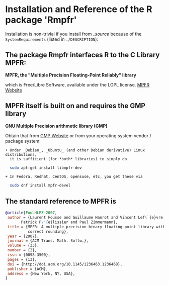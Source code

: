 # Installation and Reference of the R package 'Rmpfr'

Installation is non-trivial if you install from __source_ because of the
`SystemRequirements` (listed in `./DESCRIPTION`):

## The package Rmpfr interfaces R to the C Library MPFR:

__MPFR, the "Multiple Precision Floating-Point Reliably" library__

which is Free/Libre Software, available under the LGPL license.
[MPFR Website](http://mpfr.org/)

## MPFR itself is built on and requires the GMP library
__GNU Multiple Precision arithmetic library (GMP)__

Obtain that from [GMP Website](http://gmplib.org/) or from your operating
system vendor / package system:

	+ Under _Debian_, _Ubuntu_ (and other Debian derivative) Linux distributions,
	  it is sufficient (for *both* libraries) to simply do
```sh
  sudo apt-get install libmpfr-dev
```
	+ In Fedora, Redhat, CentOS, opensuse, etc, you get these via

```sh
  sudo dnf install mpfr-devel

```

## The standard reference to MPFR is

```bibtex
@article{FouLHLPZ-2007,
 author = {Laurent Fousse and Guillaume Hanrot and Vincent Lef\`{e}vre and
 	   Patrick P\'{e}lissier and Paul Zimmermann},
 title = {MPFR: A multiple-precision binary floating-point library with
          correct rounding},
 year = {2007},
 journal = {ACM Trans. Math. Softw.},
 volume = {33},
 number = {2},
 issn = {0098-3500},
 pages = {13},
 doi = {http://doi.acm.org/10.1145/1236463.1236468},
 publisher = {ACM},
 address = {New York, NY, USA},
}
```
